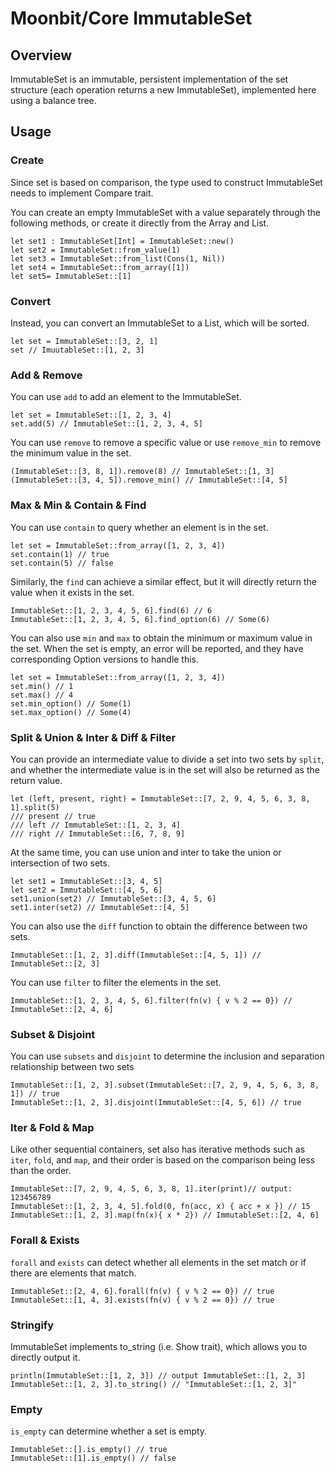 # Moonbit/Core ImmutableSet

## Overview

ImmutableSet is an immutable, persistent implementation of the set structure (each operation returns a new ImmutableSet), implemented here using a balance tree.

## Usage

### Create

Since set is based on comparison, the type used to construct ImmutableSet needs to implement Compare trait.

You can create an empty ImmutableSet with a value separately through the following methods, or create it directly from the Array and List.

```moonbit
let set1 : ImmutableSet[Int] = ImmutableSet::new()
let set2 = ImmutableSet::from_value(1)
let set3 = ImmutableSet::from_list(Cons(1, Nil))
let set4 = ImmutableSet::from_array([1])
let set5= ImmutableSet::[1]
```

### Convert

Instead, you can convert an ImmutableSet to a List, which will be sorted.

```moonbit
let set = ImmutableSet::[3, 2, 1]
set // ImuutableSet::[1, 2, 3]
```

### Add & Remove

You can use `add` to add an element to the ImmutableSet.

```moonbit
let set = ImmutableSet::[1, 2, 3, 4]
set.add(5) // ImmutableSet::[1, 2, 3, 4, 5]
```

You can use `remove` to remove a specific value or use `remove_min` to remove the minimum value in the set.

```moonbit
(ImmutableSet::[3, 8, 1]).remove(8) // ImmutableSet::[1, 3]
(ImmutableSet::[3, 4, 5]).remove_min() // ImmutableSet::[4, 5]
```

### Max & Min & Contain & Find

You can use `contain` to query whether an element is in the set.

```moonbit
let set = ImmutableSet::from_array([1, 2, 3, 4])
set.contain(1) // true
set.contain(5) // false
```

Similarly, the `find` can achieve a similar effect, but it will directly return the value when it exists in the set.

```moonbit
ImmutableSet::[1, 2, 3, 4, 5, 6].find(6) // 6
ImmutableSet::[1, 2, 3, 4, 5, 6].find_option(6) // Some(6)
```

You can also use `min` and `max` to obtain the minimum or maximum value in the set. When the set is empty, an error will be reported, and they have corresponding Option versions to handle this.

```moonbit
let set = ImmutableSet::from_array([1, 2, 3, 4])
set.min() // 1
set.max() // 4
set.min_option() // Some(1)
set.max_option() // Some(4)
```

### Split & Union & Inter & Diff & Filter

You can provide an intermediate value to divide a set into two sets by `split`, and whether the intermediate value is in the set will also be returned as the return value.

```moonbit
let (left, present, right) = ImmutableSet::[7, 2, 9, 4, 5, 6, 3, 8, 1].split(5)
/// present // true
/// left // ImmutableSet::[1, 2, 3, 4]
/// right // ImmutableSet::[6, 7, 8, 9]
```

At the same time, you can use union and inter to take the union or intersection of two sets.

```moonbit
let set1 = ImmutableSet::[3, 4, 5]
let set2 = ImmutableSet::[4, 5, 6]
set1.union(set2) // ImmutableSet::[3, 4, 5, 6]
set1.inter(set2) // ImmutableSet::[4, 5]
```

You can also use the `diff` function to obtain the difference between two sets.

```moonbit
ImmutableSet::[1, 2, 3].diff(ImmutableSet::[4, 5, 1]) // ImmutableSet::[2, 3]
```

You can use `filter` to filter the elements in the set.

```moonbit
ImmutableSet::[1, 2, 3, 4, 5, 6].filter(fn(v) { v % 2 == 0}) // ImmutableSet::[2, 4, 6]
```

### Subset & Disjoint

You can use `subsets` and `disjoint` to determine the inclusion and separation relationship between two sets

```moonbit
ImmutableSet::[1, 2, 3].subset(ImmutableSet::[7, 2, 9, 4, 5, 6, 3, 8, 1]) // true
ImmutableSet::[1, 2, 3].disjoint(ImmutableSet::[4, 5, 6]) // true
```

### Iter & Fold & Map

Like other sequential containers, set also has iterative methods such as `iter`, `fold`, and `map`, and their order is based on the comparison being less than the order.

```moonbit
ImmutableSet::[7, 2, 9, 4, 5, 6, 3, 8, 1].iter(print)// output: 123456789
ImmutableSet::[1, 2, 3, 4, 5].fold(0, fn(acc, x) { acc + x }) // 15
ImmutableSet::[1, 2, 3].map(fn(x){ x * 2}) // ImmutableSet::[2, 4, 6]
```

### Forall & Exists

`forall` and `exists` can detect whether all elements in the set match or if there are elements that match.

```moonbit
ImmutableSet::[2, 4, 6].forall(fn(v) { v % 2 == 0}) // true
ImmutableSet::[1, 4, 3].exists(fn(v) { v % 2 == 0}) // true
```

### Stringify

ImmutableSet implements to_string (i.e. Show trait), which allows you to directly output it.

```moonbit
println(ImmutableSet::[1, 2, 3]) // output ImmutableSet::[1, 2, 3]
ImmutableSet::[1, 2, 3].to_string() // "ImmutableSet::[1, 2, 3]"
```

### Empty

`is_empty` can determine whether a set is empty.

```moonbit
ImmutableSet::[].is_empty() // true
ImmutableSet::[1].is_empty() // false
```
